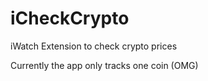 # iCheckCrypto
iWatch Extension to check crypto prices

Currently the app only tracks one coin (OMG)
